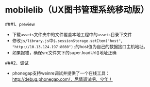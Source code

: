 mobilelib（UX图书管理系统移动版）
=========

###1、preview

- 下载`assets`文件夹中的文件覆盖本地工程中的`assets`目录下文件
- 修改`js/library.js`中`$.sessionStorage.setItem("host", "http://10.13.124.197:8080");`的host值为自己的数据接口主机地址。
- 如果报错，确保src文件夹下的super.loadUrl()地址正确

###2、调试
- phonegap支持weinre调试并提供了一个在线工具：http://debug.phonegap.com/，尽情调试吧，少年！

